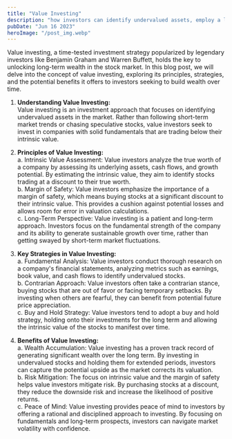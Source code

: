 ```yaml
---
title: "Value Investing"
description: "how investors can identify undervalued assets, employ a long-term perspective, and build wealth while minimizing risk..."
pubDate: "Jun 16 2023"
heroImage: "/post_img.webp"
---
```

Value investing, a time-tested investment strategy popularized by legendary investors like Benjamin Graham and Warren Buffett, holds the key to unlocking long-term wealth in the stock market. In this blog post, we will delve into the concept of value investing, exploring its principles, strategies, and the potential benefits it offers to investors seeking to build wealth over time.

1. **Understanding Value Investing:**  
Value investing is an investment approach that focuses on identifying undervalued assets in the market. Rather than following short-term market trends or chasing speculative stocks, value investors seek to invest in companies with solid fundamentals that are trading below their intrinsic value.

2. **Principles of Value Investing:**  
a. Intrinsic Value Assessment: Value investors analyze the true worth of a company by assessing its underlying assets, cash flows, and growth potential. By estimating the intrinsic value, they aim to identify stocks trading at a discount to their true worth.  
b. Margin of Safety: Value investors emphasize the importance of a margin of safety, which means buying stocks at a significant discount to their intrinsic value. This provides a cushion against potential losses and allows room for error in valuation calculations.  
c. Long-Term Perspective: Value investing is a patient and long-term approach. Investors focus on the fundamental strength of the company and its ability to generate sustainable growth over time, rather than getting swayed by short-term market fluctuations.  

3. **Key Strategies in Value Investing:**  
a. Fundamental Analysis: Value investors conduct thorough research on a company's financial statements, analyzing metrics such as earnings, book value, and cash flows to identify undervalued stocks.  
b. Contrarian Approach: Value investors often take a contrarian stance, buying stocks that are out of favor or facing temporary setbacks. By investing when others are fearful, they can benefit from potential future price appreciation.  
c. Buy and Hold Strategy: Value investors tend to adopt a buy and hold strategy, holding onto their investments for the long term and allowing the intrinsic value of the stocks to manifest over time.  

4. **Benefits of Value Investing:**  
a. Wealth Accumulation: Value investing has a proven track record of generating significant wealth over the long term. By investing in undervalued stocks and holding them for extended periods, investors can capture the potential upside as the market corrects its valuation.  
b. Risk Mitigation: The focus on intrinsic value and the margin of safety helps value investors mitigate risk. By purchasing stocks at a discount, they reduce the downside risk and increase the likelihood of positive returns.  
c. Peace of Mind: Value investing provides peace of mind to investors by offering a rational and disciplined approach to investing. By focusing on fundamentals and long-term prospects, investors can navigate market volatility with confidence.  